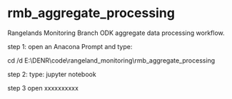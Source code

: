 # rmb_aggregate_processing
Rangelands Monitoring Branch ODK aggregate data processing workflow.

step 1: open an Anacona Prompt and type: 

cd /d E:\DENR\code\rangeland_monitoring\rmb_aggregate_processing

step 2: type: jupyter notebook

step 3 open xxxxxxxxxx
